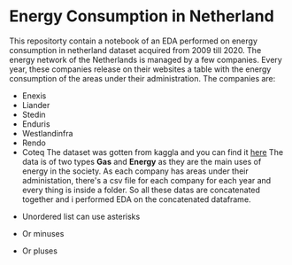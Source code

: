 # Energy Consumption in Netherland
This repositorty contain a notebook of an EDA performed on energy consumption in netherland dataset acquired from 2009 till 2020. 
The energy network of the Netherlands is managed by a few companies. Every year, these companies release on their websites a table with the energy consumption of the areas under their administration. The companies are:
+ Enexis
+ Liander
+ Stedin
+ Enduris
+ Westlandinfra
+ Rendo
+ Coteq 
The dataset was gotten from kaggla and you can find it [here](https://www.kaggle.com/datasets/lucabasa/dutch-energy)
The data is of two types **Gas** and **Energy** as they are the main uses of energy in the society.
As each company has areas under their administation, there's a csv file for each company for each year and every thing is inside a folder. So all these datas are concatenated together and i performed EDA on the concatenated dataframe.

* Unordered list can use asterisks
- Or minuses
+ Or pluses
